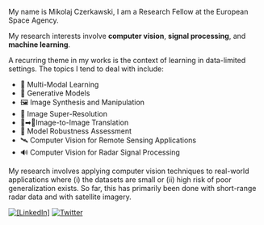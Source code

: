 My name is Mikolaj Czerkawski, I am a Research Fellow at the European Space Agency.

My research interests involve **computer vision**, **signal processing**, and **machine learning**.

A recurring theme in my works is the context of learning in data-limited settings. The topics I tend to deal with include:

* 🍱 Multi-Modal Learning
* 🎨 Generative Models
* 🖼 Image Synthesis and Manipulation
* 🔬 Image Super-Resolution
* 🌆➡🌃Image-to-Image Translation
* 🔎 Model Robustness Assessment
* 🛰 Computer Vision for Remote Sensing Applications
* 🔊 Computer Vision for Radar Signal Processing

My research involves applying computer vision techniques to real-world applications where (i) the datasets are small or (ii) high risk of poor generalization exists. So far, this has primarily been done with short-range radar data and with satellite imagery.

[![[LinkedIn]](https://img.shields.io/badge/linkedin-%230077B5.svg?style=flat&logo=linkedin&logoColor=white)](https://www.linkedin.com/in/mikolaj-czerkawski/)
[![Twitter](https://img.shields.io/badge/Twitter-%231DA1F2.svg?style=flat&logo=Twitter&logoColor=white)](https://twitter.com/mikonvergence)

<!---
mikonvergence/mikonvergence is a ✨ special ✨ repository because its `README.md` (this file) appears on your GitHub profile.
You can click the Preview link to take a look at your changes.
--->
